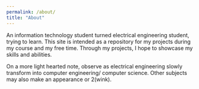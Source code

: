 ```yaml
---
permalink: /about/
title: "About"
---
```


An information technology student turned electrical engineering student, trying to learn.
This site is intended as a repository for my projects during my course and my free time. Through my projects, I hope to showcase my skills and abilities.

On a more light hearted note, observe as electrical engineering slowly transform into computer engineering/ computer science. Other subjects may also make an appearance or 2(wink).